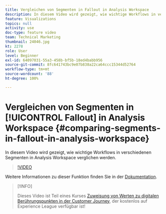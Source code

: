 ```yaml
---
title: Vergleichen von Segmenten in Fallout in Analysis Workspace
description: In diesem Video wird gezeigt, wie wichtige Workflows in verschiedenen Segmenten in Analysis Workspace verglichen werden.
feature: Visualizations
topics: null
activity: use
doc-type: feature video
team: Technical Marketing
thumbnail: 24046.jpg
kt: 2278
role: User
level: Beginner
exl-id: 64097031-55a3-458b-bf5b-18ed4babb956
source-git-commit: 8fc641743bc9e07b838a22ca64ccc15344d52764
workflow-type: tm+mt
source-wordcount: '88'
ht-degree: 100%

---
```


# Vergleichen von Segmenten in [!UICONTROL Fallout] in Analysis Workspace {#comparing-segments-in-fallout-in-analysis-workspace}

In diesem Video wird gezeigt, wie wichtige Workflows in verschiedenen Segmenten in Analysis Workspace verglichen werden.

>[!VIDEO](https://video.tv.adobe.com/v/24046/?quality=12&learn=on)

Weitere Informationen zu dieser Funktion finden Sie in der [Dokumentation](https://experienceleague.adobe.com/docs/analytics/analyze/analysis-workspace/visualizations/fallout/compare-segments-fallout.html?lang=de).

>[!INFO]
>
> Dieses Video ist Teil eines Kurses [Zuweisung von Werten zu digitalen Berührungspunkten in der Customer Journey](https://experienceleague.adobe.com/?recommended=Analytics-U-1-2020.2&amp;lang=de), der kostenlos auf Experience League verfügbar ist!
